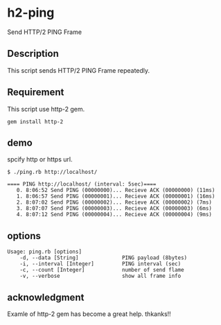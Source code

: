 # h2-ping
Send HTTP/2 PING Frame

## Description
This script sends HTTP/2 PING Frame repeatedly.

## Requirement
This script use http-2 gem.
```
gem install http-2
```

## demo
spcify http or https url.
```
$ ./ping.rb http://localhost/

==== PING http://localhost/ (interval: 5sec)====
   0. 8:06:52 Send PING (00000000)... Recieve ACK (00000000) (11ms)
   1. 8:06:57 Send PING (00000001)... Recieve ACK (00000001) (16ms)
   2. 8:07:02 Send PING (00000002)... Recieve ACK (00000002) (7ms)
   3. 8:07:07 Send PING (00000003)... Recieve ACK (00000003) (6ms)
   4. 8:07:12 Send PING (00000004)... Recieve ACK (00000004) (9ms)
```

## options
```
Usage: ping.rb [options]
    -d, --data [String]              PING payload (8bytes)
    -i, --interval [Integer]         PING interval (sec)
    -c, --count [Integer]            number of send flame
    -v, --verbose                    show all frame info
```

## acknowledgment
Examle of http-2 gem has become a great help.
thkanks!!
